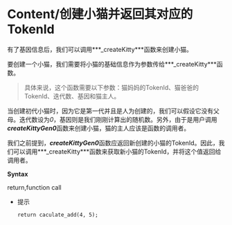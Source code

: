 # Content/创建小猫并返回其对应的TokenId

有了基因信息后，我们可以调用***_createKitty***函数来创建小猫。

要创建一个小猫，我们需要将小猫的基础信息作为参数传给***_createKitty***函数。

> 具体来说，这个函数需要以下参数：猫妈妈的TokenId、猫爸爸的TokenId、迭代数、基因和猫主人。
> 

当创建初代小猫时，因为它是第一代并且是人为创建的，我们可以假设它没有父母。迭代数设为*0*，基因则是我们刚刚计算出的随机数。另外，由于是用户调用***createKittyGen0***函数来创建小猫，猫的主人应该是函数的调用者。

我们之前提到，***createKittyGen0***函数应返回新创建的小猫的TokenId。因此，我们可以调用***_createKitty***函数来获取新小猫的TokenId，并将这个值返回给调用者。

**Syntax**

return,function call

- 提示
    
    ```solidity
    return caculate_add(4, 5);
    ```